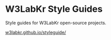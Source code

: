 # W3LabKr Style Guides

Style guides for W3LabKr open-source projects.

<a href="[http://example.com/](https://w3labkr.github.io/styleguide/)" target="_blank">w3labkr.github.io/styleguide/</a>
